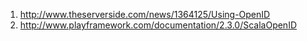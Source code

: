1. <http://www.theserverside.com/news/1364125/Using-OpenID>
2. <http://www.playframework.com/documentation/2.3.0/ScalaOpenID>



